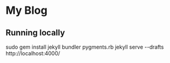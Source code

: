 # My Blog

## Running locally

sudo gem install jekyll bundler pygments.rb
jekyll serve --drafts
http://localhost:4000/
